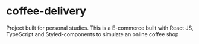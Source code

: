 # coffee-delivery
Project built for personal studies. This is a E-commerce built with React JS, TypeScript and Styled-components to simulate an online coffee shop
